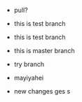 + pull?
+ this is test branch
+ this is test branch
+ this is master branch
+ try branch
+ mayiyahei


+ new changes ges s
